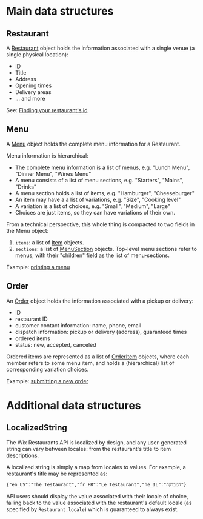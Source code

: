 # Main data structures

## Restaurant
A [Restaurant](https://github.com/wix/openrest4j/blob/master/openrest4j-api/src/main/java/com/openrest/v1_1/Restaurant.java) object holds the information associated with a single venue (a single physical location):

* ID
* Title
* Address
* Opening times
* Delivery areas
* ... and more

See: [Finding your restaurant's id](Finding-your-restaurant's-id)

## Menu
A [Menu](https://github.com/wix/openrest4j/blob/master/openrest4j-api/src/main/java/com/openrest/v1_1/Menu.java) object holds the complete menu information for a Restaurant.

Menu information is hierarchical:

* The complete menu information is a list of menus, e.g. "Lunch Menu", "Dinner Menu", "Wines Menu"
* A menu consists of a list of menu sections, e.g. "Starters", "Mains", "Drinks"
* A menu section holds a list of items, e.g. "Hamburger", "Cheeseburger"
* An item may have a a list of variations, e.g. "Size", "Cooking level"
* A variation is a list of choices, e.g. "Small", "Medium", "Large"
* Choices are just items, so they can have variations of their own.

From a technical perspective, this whole thing is compacted to two fields in the Menu object:

1. ```items```: a list of [Item](https://github.com/wix/openrest4j/blob/master/openrest4j-api/src/main/java/com/openrest/v1_1/Item.java) objects.
2. ```sections```: a list of [MenuSection](https://github.com/wix/openrest4j/blob/master/openrest4j-api/src/main/java/com/openrest/v1_1/MenuSection.java) objects. Top-level menu sections refer to menus, with their "children" field as the list of menu-sections.

Example: [printing a menu](https://github.com/wix/wix-restaurants-java-sdk/blob/master/wix-restaurants-java-examples/src/main/java/com/wix/restaurants/examples/MenuExample.java)

## Order
An [Order](https://github.com/wix/openrest4j/blob/master/openrest4j-api/src/main/java/com/openrest/v1_1/Order.java) object holds the information associated with a pickup or delivery:

* ID
* restaurant ID
* customer contact information: name, phone, email
* dispatch information: pickup or delivery (address), guaranteed times
* ordered items
* status: new, accepted, canceled

Ordered items are represented as a list of [OrderItem](https://github.com/wix/openrest4j/blob/master/openrest4j-api/src/main/java/com/openrest/v1_1/OrderItem.java) objects, where each member refers to some menu item, and holds a (hierarchical) list of corresponding variation choices.

Example: [submitting a new order](https://github.com/wix/wix-restaurants-java-sdk/blob/master/wix-restaurants-java-examples/src/main/java/com/wix/restaurants/examples/SubmitOrderExample.java)

# Additional data structures

## LocalizedString
The Wix Restaurants API is localized by design, and any user-generated string can vary between locales: from the restaurant's title to item descriptions.

A localized string is simply a map from locales to values. For example, a restaurant's title may be represented as:

    {"en_US":"The Testaurant","fr_FR":"Le Testaurant","he_IL":"המבדקה"}

API users should display the value associated with their locale of choice, falling back to the value associated with the restaurant's default locale (as specified by `Restaurant.locale`) which is guaranteed to always exist.